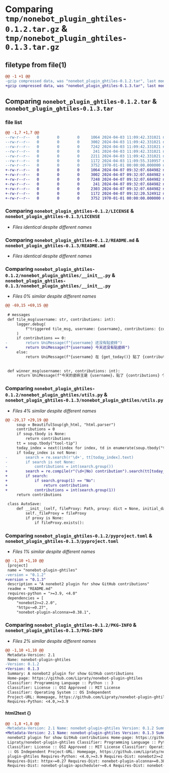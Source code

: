 # Comparing `tmp/nonebot_plugin_ghtiles-0.1.2.tar.gz` & `tmp/nonebot_plugin_ghtiles-0.1.3.tar.gz`

## filetype from file(1)

```diff
@@ -1 +1 @@
-gzip compressed data, was "nonebot_plugin_ghtiles-0.1.2.tar", last modified: Wed Apr  3 11:09:55 2024, max compression
+gzip compressed data, was "nonebot_plugin_ghtiles-0.1.3.tar", last modified: Sun Apr  7 09:32:20 2024, max compression
```

## Comparing `nonebot_plugin_ghtiles-0.1.2.tar` & `nonebot_plugin_ghtiles-0.1.3.tar`

### file list

```diff
@@ -1,7 +1,7 @@
--rw-r--r--   0        0        0     1064 2024-04-03 11:09:42.331021 nonebot_plugin_ghtiles-0.1.2/LICENSE
--rw-r--r--   0        0        0     3002 2024-04-03 11:09:42.331021 nonebot_plugin_ghtiles-0.1.2/README.md
--rw-r--r--   0        0        0     7242 2024-04-03 11:09:42.331021 nonebot_plugin_ghtiles-0.1.2/nonebot_plugin_ghtiles/__init__.py
--rw-r--r--   0        0        0      241 2024-04-03 11:09:42.331021 nonebot_plugin_ghtiles-0.1.2/nonebot_plugin_ghtiles/config.py
--rw-r--r--   0        0        0     2211 2024-04-03 11:09:42.331021 nonebot_plugin_ghtiles-0.1.2/nonebot_plugin_ghtiles/utils.py
--rw-r--r--   0        0        0     1172 2024-04-03 11:09:55.310957 nonebot_plugin_ghtiles-0.1.2/pyproject.toml
--rw-r--r--   0        0        0     3752 1970-01-01 00:00:00.000000 nonebot_plugin_ghtiles-0.1.2/PKG-INFO
+-rw-r--r--   0        0        0     1064 2024-04-07 09:32:07.684982 nonebot_plugin_ghtiles-0.1.3/LICENSE
+-rw-r--r--   0        0        0     3002 2024-04-07 09:32:07.684982 nonebot_plugin_ghtiles-0.1.3/README.md
+-rw-r--r--   0        0        0     7248 2024-04-07 09:32:07.684982 nonebot_plugin_ghtiles-0.1.3/nonebot_plugin_ghtiles/__init__.py
+-rw-r--r--   0        0        0      241 2024-04-07 09:32:07.684982 nonebot_plugin_ghtiles-0.1.3/nonebot_plugin_ghtiles/config.py
+-rw-r--r--   0        0        0     2303 2024-04-07 09:32:07.684982 nonebot_plugin_ghtiles-0.1.3/nonebot_plugin_ghtiles/utils.py
+-rw-r--r--   0        0        0     1172 2024-04-07 09:32:20.524912 nonebot_plugin_ghtiles-0.1.3/pyproject.toml
+-rw-r--r--   0        0        0     3752 1970-01-01 00:00:00.000000 nonebot_plugin_ghtiles-0.1.3/PKG-INFO
```

### Comparing `nonebot_plugin_ghtiles-0.1.2/LICENSE` & `nonebot_plugin_ghtiles-0.1.3/LICENSE`

 * *Files identical despite different names*

### Comparing `nonebot_plugin_ghtiles-0.1.2/README.md` & `nonebot_plugin_ghtiles-0.1.3/README.md`

 * *Files identical despite different names*

### Comparing `nonebot_plugin_ghtiles-0.1.2/nonebot_plugin_ghtiles/__init__.py` & `nonebot_plugin_ghtiles-0.1.3/nonebot_plugin_ghtiles/__init__.py`

 * *Files 0% similar despite different names*

```diff
@@ -69,15 +69,15 @@
 
 # messages
 def tile_msg(username: str, contributions: int):
     logger.debug(
         f"triggered tile_msg, username: {username}, contributions: {contributions}"
     )
     if contributions == 0:
-        return UniMessage(f"{username} 还没有贴瓷砖")
+        return UniMessage(f"{username} 今天还没有贴瓷砖")
     else:
         return UniMessage(f"{username} 在 {get_today()} 贴了 {contributions} 个瓷砖")
 
 
 def winner_msg(username: str, contributions: int):
     return UniMessage(f"今天的瓷砖王是 {username}，贴了 {contributions} 个瓷砖！")
```

### Comparing `nonebot_plugin_ghtiles-0.1.2/nonebot_plugin_ghtiles/utils.py` & `nonebot_plugin_ghtiles-0.1.3/nonebot_plugin_ghtiles/utils.py`

 * *Files 4% similar despite different names*

```diff
@@ -29,17 +29,19 @@
     soup = BeautifulSoup(gh_html, "html.parser")
     contributions = 0
     if soup.tbody is None:
         return contributions
     tt = soup.tbody("tool-tip")
     today_index = next((index for index, td in enumerate(soup.tbody("td", class_="ContributionCalendar-day")) if td.get('data-date') == get_today()), None)
     if today_index is not None:
-        search = re.search(r'\d+', tt[today_index].text)
-        if search is not None:
-            contributions = int(search.group())
+        search = re.compile(r"(\d+|No) contribution").search(tt[today_index].text)
+        if search:
+            if search.group(1) == "No":
+                return contributions
+            contributions = int(search.group(1))
     return contributions
 
 class AutoSave:
     def __init__(self, fileProxy: Path, proxy: dict = None, initial_data: dict = None): # type: ignore
         self._fileProxy = fileProxy
         if proxy is None:
             if fileProxy.exists():
```

### Comparing `nonebot_plugin_ghtiles-0.1.2/pyproject.toml` & `nonebot_plugin_ghtiles-0.1.3/pyproject.toml`

 * *Files 1% similar despite different names*

```diff
@@ -1,10 +1,10 @@
 [project]
 name = "nonebot-plugin-ghtiles"
-version = "0.1.2"
+version = "0.1.3"
 description = "A nonebot2 plugin for show GitHub contributions"
 readme = "README.md"
 requires-python = ">=3.9, <4.0"
 dependencies = [
     "nonebot2>=2.2.0",
     "httpx~=0.27",
     "nonebot-plugin-alconna>=0.38.1",
```

### Comparing `nonebot_plugin_ghtiles-0.1.2/PKG-INFO` & `nonebot_plugin_ghtiles-0.1.3/PKG-INFO`

 * *Files 2% similar despite different names*

```diff
@@ -1,10 +1,10 @@
 Metadata-Version: 2.1
 Name: nonebot-plugin-ghtiles
-Version: 0.1.2
+Version: 0.1.3
 Summary: A nonebot2 plugin for show GitHub contributions
 Home-page: https://github.com/Lipraty/nonebot-plugin-ghtiles
 Classifier: Programming Language :: Python :: 3
 Classifier: License :: OSI Approved :: MIT License
 Classifier: Operating System :: OS Independent
 Project-URL: Homepage, https://github.com/Lipraty/nonebot-plugin-ghtiles
 Requires-Python: <4.0,>=3.9
```

#### html2text {}

```diff
@@ -1,8 +1,8 @@
-Metadata-Version: 2.1 Name: nonebot-plugin-ghtiles Version: 0.1.2 Summary: A
+Metadata-Version: 2.1 Name: nonebot-plugin-ghtiles Version: 0.1.3 Summary: A
 nonebot2 plugin for show GitHub contributions Home-page: https://github.com/
 Lipraty/nonebot-plugin-ghtiles Classifier: Programming Language :: Python :: 3
 Classifier: License :: OSI Approved :: MIT License Classifier: Operating System
 :: OS Independent Project-URL: Homepage, https://github.com/Lipraty/nonebot-
 plugin-ghtiles Requires-Python: <4.0,>=3.9 Requires-Dist: nonebot2>=2.2.0
 Requires-Dist: httpx~=0.27 Requires-Dist: nonebot-plugin-alconna>=0.38.1
 Requires-Dist: nonebot-plugin-apscheduler~=0.4 Requires-Dist: nonebot-plugin-
```

